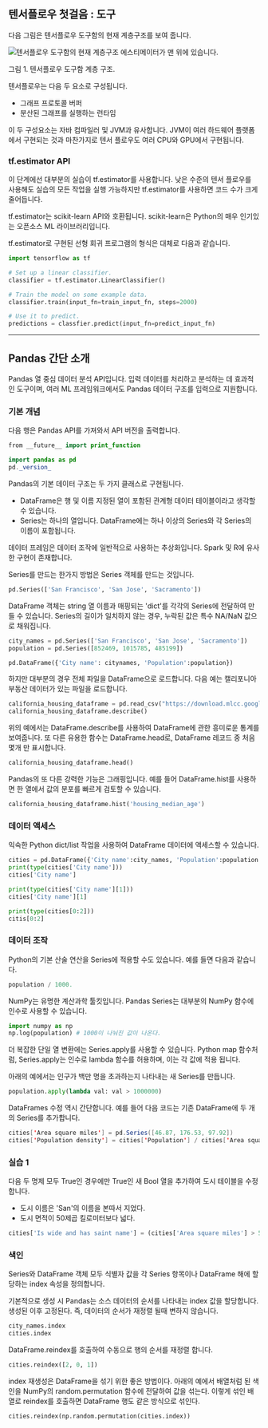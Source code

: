 ## 텐서플로우 첫걸음 : 도구

다음 그림은 텐서플로우 도구함의 현재 계층구조를 보여 줍니다. 

![텐서플로우 도구함의 현재 계층구조 에스티메이터가 맨 위에 있습니다.](https://developers.google.com/machine-learning/crash-course/images/TFHierarchy.svg?hl=ko)

그림 1. 텐서플로우 도구함 계층 구조.

텐서플로우는 다음 두 요소로 구성됩니다. 

- 그래프 프로토콜 버퍼
- 분산된 그래프를 실행하는 런타임

이 두 구성요소는 자바 컴파일러 및 JVM과 유사합니다. JVM이 여러 하드웨어 플랫폼에서 구현되는 것과 마찬가지로 텐서 플로우도 여러  CPU와 GPU에서 구현됩니다. 

### tf.estimator API

이 단계에선 대부분의 실습이 tf.estimator를 사용합니다. 낮은 수준의 텐서 플로우를 사용해도 실습의 모든 작업을 실행 가능하지만 tf.estimator를 사용하면 코드 수가 크게 줄어듭니다. 

tf.estimator는 scikit-learn API와 호환됩니다. scikit-learn은 Python의 매우 인기있는 오픈소스 ML 라이브러리입니다. 

tf.estimator로 구현된 선형 회귀 프로그램의 형식은 대체로 다음과 같습니다. 

```python
import tensorflow as tf

# Set up a linear classifier.
classifier = tf.estimator.LinearClassifier()

# Train the model on some example data.
classifier.train(input_fn=train_input_fn, steps=2000)

# Use it to predict.
predictions = classfier.predict(input_fn=predict_input_fn)
```

---

## Pandas 간단 소개

Pandas 열 중심 데이터 분석 API입니다. 입력 데이터를 처리하고 분석하는 데 효과적인 도구이며, 여러 ML 프레임워크에서도 Pandas 데이터 구조를 입력으로 지원합니다. 

### 기본 개념

다음 행은 Pandas API를 가져와서 API 버전을 출력합니다. 

```java
from __future__ import print_function

import pandas as pd
pd._version_
```

Pandas의 기본 데이터 구조는 두 가지 클래스로 구현됩니다. 

- DataFrame은 행 및 이름 지정된 열이 포함된 관계형 데이터 테이블이라고 생각할 수 있습니다. 
- Series는 하나의 열입니다. DataFrame에는 하나 이상의 Series와 각 Series의 이름이 포함됩니다. 

데이터 프레임은 데이터 조작에 일반적으로 사용하는 추상화입니다. Spark 및 R에 유사한 구현이 존재합니다. 

Series를 만드는 한가지 방법은 Series 객체를 만드는 것입니다. 

```python
pd.Series(['San Francisco', 'San Jose', 'Sacramento'])
```

DataFrame 객체는 string 열 이름과 매핑되는 'dict'를 각각의 Series에 전달하여 만들 수 있습니다. Series의 길이가 일치하지 않는 경우, 누락된 값은 특수 NA/NaN 값으로 채워집니다. 

```python
city_names = pd.Series(['San Francisco', 'San Jose', 'Sacramento'])
population = pd.Series([852469, 1015785, 485199])

pd.DataFrame({'City name': citynames, 'Population':population})
```

하지만 대부분의 경우 전체 파일을 DataFrame으로 로드합니다. 다음 예는 캘리포니아 부동산 데이터가 있는 파일을 로드합니다. 

```python
california_housing_dataframe = pd.read_csv("https://download.mlcc.google.com/mledu-datasets/california_hosing_train.csv", sep=",")
california_housing_dataframe.describe()
```

위의 예에서는 DataFrame.describe를 사용하여 DataFrame에 관한 흥미로운 통계를 보여줍니다. 또 다른 유용한 함수는 DataFrame.head로, DataFrame 레코드 중 처음 몇개 만 표시합니다.

```python
california_housing_dataframe.head()
```

Pandas의 또 다른 강력한 기능은 그래핑입니다. 예를 들어  DataFrame.hist를 사용하면 한 열에서 값의 분포를 빠르게 검토할 수 있습니다. 

```python
california_housing_dataframe.hist('housing_median_age')
```

### 데이터 액세스

익숙한 Python dict/list 작업을 사용하여 DataFrame 데이터에 액세스할 수 있습니다. 

```python
cities = pd.DataFrame({'City name':city_names, 'Population':population })
print(type(cities['City name']))
cities['City name']
```

```python
print(type(cities['City name'][1]))
cities['City name'][1]
```

```python
print(type(cities[0:2]))
citis[0:2]
```

### 데이터 조작

Python의 기본 산술 연산을 Series에 적용할 수도 있습니다. 예를 들면 다음과 같습니다. 

```python
population / 1000.
```

NumPy는 유명한 계산과학 툴킷입니다. Pandas Series는 대부분의 NumPy 함수에 인수로 사용할 수 있습니다. 

```python
import numpy as np
np.log(population) # 1000이 나눠진 값이 나온다.
```

더 복잡한 단일 열 변환에는 Series.apply를 사용할 수 있습니다.  Python map 함수처럼, Series.apply는 인수로 lambda 함수를 허용하며, 이는 각 값에 적용 됩니다. 

아래의 예에서는 인구가 백만 명을 초과하는지 나타내는 새 Series를 만듭니다. 

```python
population.apply(lambda val: val > 1000000)
```

DataFrames 수정 역시 간단합니다. 예를 들어 다음 코드는 기존 DataFrame에 두 개의 Series를 추가합니다. 

```java
cities['Area square miles'] = pd.Series([46.87, 176.53, 97.92])
cities['Population density'] = cities['Population'] / cities['Area square miles']
```

### 실습 1

다음 두 명제 모두 True인 경우에만 True인 새 Bool 열을 추가하여 도시 테이블을 수정합니다. 

- 도시 이름은 'San'의 이름을 본따서 지었다.
- 도시 면적이 50제곱 킬로미터보다 넓다.

```python
cities['Is wide and has saint name'] = (cities['Area square miles'] > 50) & cities['City name'].apply(lambda name: name.startswith('San'))
```

### 색인

Series와 DataFrame 객체 모두 식별자 값을 각 Series 항목이나 DataFrame 해에 할당하는 index 속성을 정의합니다. 

기본적으로 생성 시 Pandas는 소스 데이터의 순서를 나타내는 index 값을 할당합니다. 생성된 이후 고정된다. 즉, 데이터의 순서가 재정렬 될때 변하지 않습니다. 

```python
city_names.index
cities.index
```

DataFrame.reindex를 호출하여 수동으로 행의 순서를 재정렬 합니다. 

```python
cities.reindex([2, 0, 1])
```

index 재생성은 DataFrame을 섞기 위한 좋은 방법이다. 아래의 예에서 배열처럼 된 색인을 NumPy의 random.permutation 함수에 전달하여 값을 섞는다. 이렇게 섞인 배열로 reindex를 호출하면 DataFrame 행도 같은 방식으로 섞인다.

```python
cities.reindex(np.random.permutation(cities.index))
```



